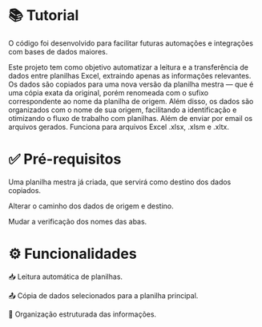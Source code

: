 # 📚 Tutorial
O código foi desenvolvido para facilitar futuras automações e integrações com bases de dados maiores.

Este projeto tem como objetivo automatizar a leitura e a transferência de dados entre planilhas Excel, extraindo apenas as informações relevantes. Os dados são copiados para uma nova versão da planilha mestra — que é uma cópia exata da original, porém renomeada com o sufixo correspondente ao nome da planilha de origem. Além disso, os dados são organizados com o nome de sua origem, facilitando a identificação e otimizando o fluxo de trabalho com planilhas. Além de enviar por email os arquivos gerados.
Funciona para arquivos Excel .xlsx, .xlsm e .xltx.

# ✅ Pré-requisitos
Uma planilha mestra já criada, que servirá como destino dos dados copiados.

Alterar o caminho dos dados de origem e destino.

Mudar a verificação dos nomes das abas.

# ⚙️ Funcionalidades
📥 Leitura automática de planilhas.

📤 Cópia de dados selecionados para a planilha principal.

📌 Organização estruturada das informações.


